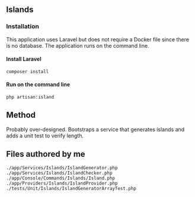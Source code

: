 ## Islands

### Installation

This application uses Laravel but does not require a Docker file since there is no database. The application runs on the command line.

#### Install Laravel

`composer install`

#### Run on the command line

`php artisan:island`

## Method

Probably over-designed. Bootstraps a service that generates islands and adds a unit test to verify length.

## Files authored by me

`./app/Services/Islands/IslandGenerator.php`
`./app/Services/Islands/IslandChecker.php`
`./app/Console/Commands/Islands/Island.php`
`./app/Providers/Islands/IslandProvider.php`
`./tests/Unit/Islands/IslandGeneratorArrayTest.php`